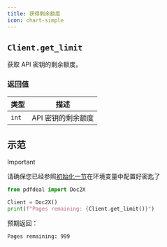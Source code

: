 ```yaml
---
title: 获得剩余额度
icon: chart-simple
---
```


## `Client.get_limit`

获取 API 密钥的剩余额度。

### 返回值

| 类型 | 描述 |
|------|------|
| `int` | API 密钥的剩余额度 |

## 示范

> [!important]
> 请确保您已经参照[初始化一节](Init.md)在环境变量中配置好密匙了

```python
from pdfdeal import Doc2X

Client = Doc2X()
print(f"Pages remaining: {Client.get_limit()}")
```

预期返回：

```zsh
Pages remaining: 999
```